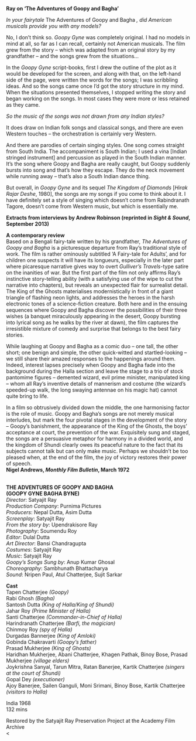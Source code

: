 

**Ray on ‘The Adventures of Goopy and Bagha’**

_In your fairytale_ The Adventures of Goopy and Bagha _, did American musicals provide you with any models?_

No, I don’t think so. _Goopy Gyne_ was completely original. I had no models in mind at all, so far as I can recall, certainly not American musicals. The film grew from the story – which was adapted from an original story by my grandfather – and the songs grew from the situations…

In the _Goopy Gyne_ script-books, first I drew the outline of the plot as it would be developed for the screen, and along with that, on the left-hand side of the page, were written the words for the songs; I was scribbling ideas. And so the songs came once I’d got the story structure in my mind. When the situations presented themselves, I stopped writing the story and began working on the songs. In most cases they were more or less retained as they came.

_So the music of the songs was not drawn from any Indian styles?_

It does draw on Indian folk songs and classical songs, and there are even Western touches – the orchestration is certainly very Western.

And there are parodies of certain singing styles. One song comes straight from South India. The accompaniment is South Indian; I used a vina [Indian stringed instrument] and percussion as played in the South Indian manner. It’s the song where Goopy and Bagha are really caught, but Goopy suddenly bursts into song and that’s how they escape. They do the neck movement while running away – that’s also a South Indian dance thing.

But overall, in _Goopy Gyne_ and its sequel _The Kingdom of Diamonds_ [_Hirak Rajar Deshe_, 1980], the songs are my songs if you come to think about it. I have definitely set a style of singing which doesn’t come from Rabindranath Tagore, doesn’t come from Western music, but which is essentially me.

**Extracts from interviews by Andrew Robinson (reprinted in _Sight & Sound_, September 2013)**

**A contemporary review**  
Based on a Bengali fairy-tale written by his grandfather, _The Adventures of Goopy and Bagha_ is a picturesque departure from Ray’s traditional style of work. The film is rather ominously subtitled ‘A Fairy-tale for Adults’, and for children one suspects it will have its longueurs, especially in the later part where picaresque narrative gives way to overt _Gulliver’s Travels_-type satire on the inanities of war. But the first part of the film not only affirms Ray’s instinctive story-telling ability (with a satisfying use of the wipe to cut the narrative into chapters), but reveals an unexpected flair for surrealist detail. The King of the Ghosts materialises modernistically in front of a giant triangle of flashing neon lights, and addresses the heroes in the harsh electronic tones of a science-fiction creature. Both here and in the ensuing sequences where Goopy and Bagha discover the possibilities of their three wishes (a banquet miraculously appearing in the desert, Goopy bursting into lyrical song as he walks by the river at dawn), the film captures the irresistible mixture of comedy and surprise that belongs to the best fairy stories.

While laughing at Goopy and Bagha as a comic duo – one tall, the other short; one benign and simple, the other quick-witted and startled-looking – we still share their amazed responses to the happenings around them. Indeed, interest lapses precisely when Goopy and Bagha fade into the background during the Halla section and leave the stage to a trio of stock pantomime figures – demented wizard, evil prime minister, manipulated king – whom all Ray’s inventive details of mannerism and costume (the wizard’s speeded-up walk, the long swaying antennae on his magic hat) cannot quite bring to life.

In a film so obtrusively divided down the middle, the one harmonising factor is the role of music. Goopy and Bagha’s songs are not merely musical interludes, but mark the four pivotal stages in the development of the story – Goopy’s banishment, the appearance of the King of the Ghosts, the boys’ acceptance at court, the prevention of the war. Exquisitely sung and staged, the songs are a persuasive metaphor for harmony in a divided world, and the kingdom of Shundi clearly owes its peaceful nature to the fact that its subjects cannot talk but can only make music. Perhaps we shouldn’t be too pleased when, at the end of the film, the joy of victory restores their power of speech.  
**Nigel Andrews, _Monthly Film Bulletin_, March 1972**
<br><br>

**THE ADVENTURES OF GOOPY AND BAGHA  
(GOOPY GYNE BAGHA BYNE)**  
_Director_: Satyajit Ray  
_Production Company_: Purnima Pictures  
_Producers_: Nepal Dutta, Asim Dutta  
_Screenplay_: Satyajit Ray  
_From the story by_: Upendrakisore Ray  
_Photography_: Soumendu Roy  
_Editor_: Dulal Dutta  
_Art Director_: Bansi Chandragupta  
_Costumes_: Satyajit Ray  
_Music_: Satyajit Ray  
_Goopy’s Songs Sung by_: Anup Kumar Ghosal  
_Choreography_: Sambhunath Bhattacharya  
_Sound_: Nripen Paul, Atul Chatterjee, Sujit Sarkar

**Cast**  
Tapen Chatterjee _(Goopy)_  
Rabi Ghosh _(Bagha)_  
Santosh Dutta _(King of Halla/King of Shundi)_  
Jahar Roy _(Prime Minister of Halla)_  
Santi Chatterjee _(Commander-in-Chief of Halla)_  
Harindranath Chatterjee _(Barfi, the magician)_  
Chinmoy Roy _(spy of Halla)_  
Durgadas Bannerjee _(King of Amloki)_  
Gobinda Chakravarti _(Goopy’s father)_  
Prasad Mukherjee _(King of Ghosts)_  
Haridhan Mukherjee, Abani Chatterjee, Khagen Pathak, Binoy Bose, Prasad Mukherjee _(village elders)_  
Joykrishna Sanyal, Tarun Mitra, Ratan Banerjee, Kartik Chatterjee _(singers at the court of Shundi)_  
Gopal Dey _(executioner)_  
Ajoy Banerjee, Sailen Ganguli, Moni Srimani, Binoy Bose, Kartik Chatterjee _(visitors to Halla)_

India 1968  
132 mins

Restored by the Satyajit Ray Preservation Project  at the Academy Film Archive
<br><
<!--stackedit_data:
eyJoaXN0b3J5IjpbLTE0MTk2NTE3MjFdfQ==
-->